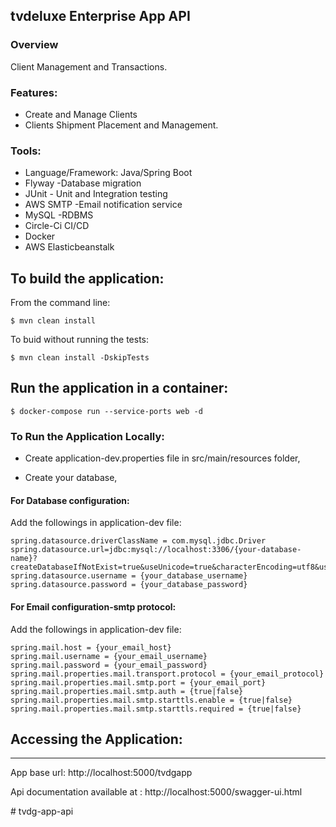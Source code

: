 
## tvdeluxe Enterprise App API

### Overview

Client Management and Transactions.

### Features:
- Create and Manage Clients
- Clients Shipment Placement and Management.

### Tools:
- Language/Framework: Java/Spring Boot
- Flyway -Database migration
- JUnit - Unit and Integration testing
- AWS SMTP -Email notification service
- MySQL -RDBMS
- Circle-Ci CI/CD
- Docker
- AWS Elasticbeanstalk


To build the application:
-------------------
From the command line:

	$ mvn clean install

To buid without running the tests:

    $ mvn clean install -DskipTests

Run the application in a container:
-------------------
	$ docker-compose run --service-ports web -d


### To Run the Application Locally:

- Create application-dev.properties file in src/main/resources folder,

- Create your database,

#### For Database configuration:
Add the followings in application-dev file:

    spring.datasource.driverClassName = com.mysql.jdbc.Driver
    spring.datasource.url=jdbc:mysql://localhost:3306/{your-database-name}?createDatabaseIfNotExist=true&useUnicode=true&characterEncoding=utf8&useJDBCCompliantTimezoneShift=true&useLegacyDatetimeCode=false&serverTimezone=UTC
    spring.datasource.username = {your_database_username}
    spring.datasource.password = {your_database_password}

#### For Email configuration-smtp protocol:
Add the followings in application-dev file:

    spring.mail.host = {your_email_host}
    spring.mail.username = {your_email_username}
    spring.mail.password = {your_email_password}
    spring.mail.properties.mail.transport.protocol = {your_email_protocol}
    spring.mail.properties.mail.smtp.port = {your_email_port}
    spring.mail.properties.mail.smtp.auth = {true|false}
    spring.mail.properties.mail.smtp.starttls.enable = {true|false}
    spring.mail.properties.mail.smtp.starttls.required = {true|false}


## Accessing the Application:
-------------------

App base url: http://localhost:5000/tvdgapp

Api documentation available at : http://localhost:5000/swagger-ui.html



#   t v d g - a p p - a p i  
 